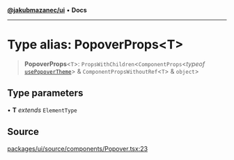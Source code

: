 [**@jakubmazanec/ui**](../README.md) • **Docs**

---

# Type alias: PopoverProps\<T\>

> **PopoverProps**\<`T`\>: `PropsWithChildren`\<`ComponentProps`\<_typeof_
> [`usePopoverTheme`](../functions/usePopoverTheme.md)\> & `ComponentPropsWithoutRef`\<`T`\> &
> `object`\>

## Type parameters

• **T** _extends_ `ElementType`

## Source

[packages/ui/source/components/Popover.tsx:23](https://github.com/jakubmazanec/tools/blob/ff982fbbc1a4d22edeaae8b283ad7d8de4b15bd8/packages/ui/source/components/Popover.tsx#L23)
